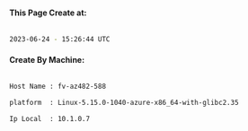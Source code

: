 
   
#### This Page Create at:

```bash

2023-06-24 - 15:26:44 UTC

```

#### Create By Machine:

```bash

Host Name : fv-az482-588

platform  : Linux-5.15.0-1040-azure-x86_64-with-glibc2.35

Ip Local  : 10.1.0.7

```

